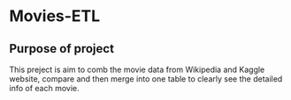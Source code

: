 # Movies-ETL
## Purpose of project
This preject is aim to comb the movie data from Wikipedia and Kaggle website, compare and then merge into one table to clearly see the detailed info of each movie.
